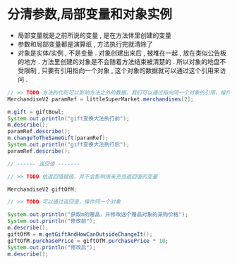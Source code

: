 # 分清参数,局部变量和对象实例

* 局部变量就是之前所说的变量 , 是在方法体里创建的变量
* 参数和局部变量都是演算纸 , 方法执行完就清除了
* 对象是实体/实例 , 不是变量 . 
  对象创建出来后 , 被堆在一起 , 放在类似公告板的地方 . 
  方法里创建的对象是不会随着方法结束被清楚的 . 
  所以对象的地盘不受限制 , 只要有引用指向一个对象 , 这个对象的数据就可以通过这个引用来访问 . 

```java
// >> TODO 方法的代码可以影响方法之外的数据。我们可以通过指向同一个对象的引用，操作这个对象里的属性
MerchandiseV2 paramRef = littleSuperMarket.merchandises[2];

m.gift = giftBowl;
System.out.println("gift变换大法执行前");
m.describe();
paramRef.describe();
m.changeToTheSameGift(paramRef);
System.out.println("gift变换大法执行后");
paramRef.describe();
```

```java
// ------ 返回值 -------

// >> TODO 给返回值赋值，并不会影响用来充当返回值的变量

MerchandiseV2 giftOfM;

// >> TODO 可以通过返回值，操作同一个对象

System.out.println("获取m的赠品，并修改这个赠品对象的采购价格");
System.out.println("修改前");
m.describe();
giftOfM = m.getGiftAndHowCanOutsideChangeIt();
giftOfM.purchasePrice = giftOfM.purchasePrice * 10;
System.out.println("修改后");
m.describe();
```



